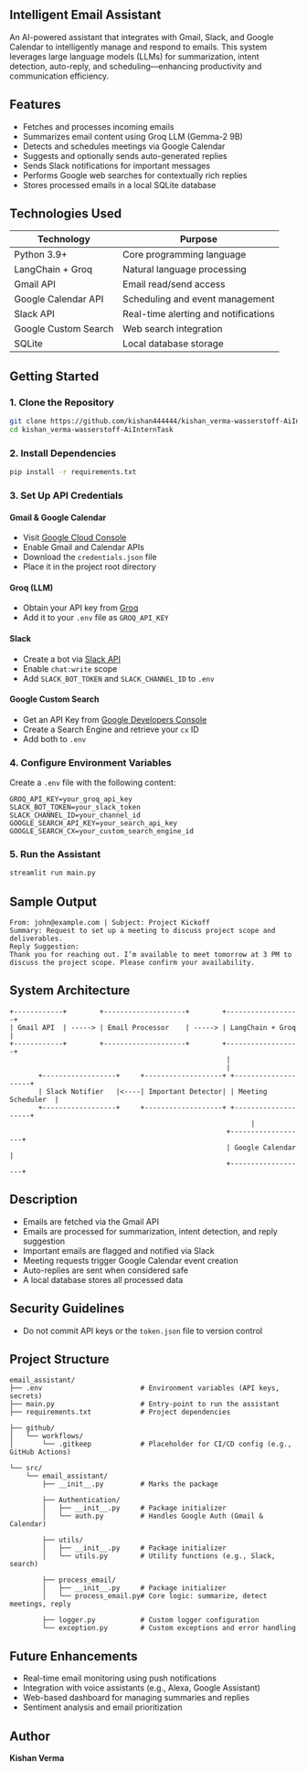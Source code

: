 ## Intelligent Email Assistant

An AI-powered assistant that integrates with Gmail, Slack, and Google Calendar to intelligently manage and respond to emails. This system leverages large language models (LLMs) for summarization, intent detection, auto-reply, and scheduling—enhancing productivity and communication efficiency.

## Features

- Fetches and processes incoming emails
- Summarizes email content using Groq LLM (Gemma-2 9B)
- Detects and schedules meetings via Google Calendar
- Suggests and optionally sends auto-generated replies
- Sends Slack notifications for important messages
- Performs Google web searches for contextually rich replies
- Stores processed emails in a local SQLite database

## Technologies Used

| Technology             | Purpose                               |
|------------------------|----------------------------------------|
| Python 3.9+            | Core programming language              |
| LangChain + Groq       | Natural language processing            |
| Gmail API              | Email read/send access                 |
| Google Calendar API    | Scheduling and event management        |
| Slack API              | Real-time alerting and notifications   |
| Google Custom Search   | Web search integration                 |
| SQLite                 | Local database storage                 |

## Getting Started

### 1. Clone the Repository

```bash
git clone https://github.com/kishan444444/kishan_verma-wasserstoff-AiInternTask.git
cd kishan_verma-wasserstoff-AiInternTask
```

### 2. Install Dependencies

```bash
pip install -r requirements.txt
```

### 3. Set Up API Credentials

#### Gmail & Google Calendar

- Visit [Google Cloud Console](https://console.cloud.google.com/)
- Enable Gmail and Calendar APIs
- Download the `credentials.json` file
- Place it in the project root directory

#### Groq (LLM)

- Obtain your API key from [Groq](https://console.groq.com)
- Add it to your `.env` file as `GROQ_API_KEY`

#### Slack

- Create a bot via [Slack API](https://api.slack.com/)
- Enable `chat:write` scope
- Add `SLACK_BOT_TOKEN` and `SLACK_CHANNEL_ID` to `.env`

#### Google Custom Search

- Get an API Key from [Google Developers Console](https://console.developers.google.com/)
- Create a Search Engine and retrieve your `cx` ID
- Add both to `.env`

### 4. Configure Environment Variables

Create a `.env` file with the following content:

```env
GROQ_API_KEY=your_groq_api_key
SLACK_BOT_TOKEN=your_slack_token
SLACK_CHANNEL_ID=your_channel_id
GOOGLE_SEARCH_API_KEY=your_search_api_key
GOOGLE_SEARCH_CX=your_custom_search_engine_id
```

### 5. Run the Assistant

```bash
streamlit run main.py
```

## Sample Output

```
From: john@example.com | Subject: Project Kickoff
Summary: Request to set up a meeting to discuss project scope and deliverables.
Reply Suggestion:
Thank you for reaching out. I’m available to meet tomorrow at 3 PM to discuss the project scope. Please confirm your availability.
```

## System Architecture

```
+------------+        +--------------------+        +------------------+
| Gmail API  | -----> | Email Processor    | -----> | LangChain + Groq |
+------------+        +--------------------+        +------------------+
                                                     |
                                                     |
       +------------------+     +-------------------+ +--------------------+
       | Slack Notifier   |<----| Important Detector| | Meeting Scheduler  |
       +------------------+     +-------------------+ +--------------------+
                                                           |
                                                     +-------------------+
                                                     | Google Calendar   |
                                                     +-------------------+
```

## Description

- Emails are fetched via the Gmail API
- Emails are processed for summarization, intent detection, and reply suggestion
- Important emails are flagged and notified via Slack
- Meeting requests trigger Google Calendar event creation
- Auto-replies are sent when considered safe
- A local database stores all processed data

## Security Guidelines

- Do not commit API keys or the `token.json` file to version control

## Project Structure

```
email_assistant/
├── .env                        # Environment variables (API keys, secrets)
├── main.py                     # Entry-point to run the assistant
├── requirements.txt            # Project dependencies

├── github/
│   └── workflows/
│       └── .gitkeep            # Placeholder for CI/CD config (e.g., GitHub Actions)

└── src/
    └── email_assistant/
        ├── __init__.py         # Marks the package

        ├── Authentication/
        │   ├── __init__.py     # Package initializer
        │   └── auth.py         # Handles Google Auth (Gmail & Calendar)

        ├── utils/
        │   ├── __init__.py     # Package initializer
        │   └── utils.py        # Utility functions (e.g., Slack, search)

        ├── process_email/
        │   ├── __init__.py     # Package initializer
        │   └── process_email.py# Core logic: summarize, detect meetings, reply

        ├── logger.py           # Custom logger configuration
        └── exception.py        # Custom exceptions and error handling
```

## Future Enhancements

- Real-time email monitoring using push notifications
- Integration with voice assistants (e.g., Alexa, Google Assistant)
- Web-based dashboard for managing summaries and replies
- Sentiment analysis and email prioritization

## Author

**Kishan Verma**


